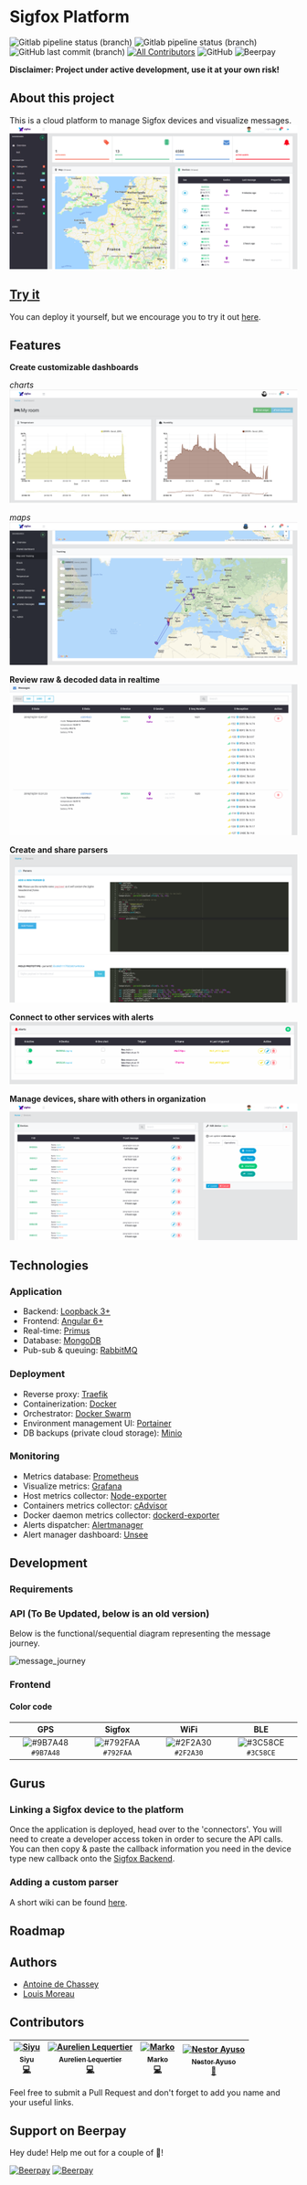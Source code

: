 # Sigfox Platform

![Gitlab pipeline status (branch)](https://img.shields.io/gitlab/pipeline/AntoinedeChassey/sigfox-platform/master.svg?label=build%20%28master%29)
![Gitlab pipeline status (branch)](https://img.shields.io/gitlab/pipeline/AntoinedeChassey/sigfox-platform/staging.svg?label=build%20%28staging%29)
![GitHub last commit (branch)](https://img.shields.io/github/last-commit/IoT-Makers/sigfox-platform/dev.svg?label=last%20commit%20%28dev%29)
[![All Contributors](https://img.shields.io/badge/all_contributors-4-orange.svg?style=flat-square)](#contributors)
![GitHub](https://img.shields.io/github/license/IoT-Makers/sigfox-platform.svg)
![Beerpay](https://img.shields.io/beerpay/IoT-Makers/sigfox-platform.svg)

**Disclaimer: Project under active development, use it at your own risk!**

## About this project
This is a cloud platform to manage Sigfox devices and visualize messages.
![overview](doc/img/overview.png)

## [Try it](https://try.iotagency.sigfox.com)
You can deploy it yourself, but we encourage you to try it out [here](https://try.iotagency.sigfox.com).

## Features  

**Create customizable dashboards**

*charts*
![dashboard_temp_hum](doc/img/dashboard_temp_hum.png)

*maps*
![tracking](doc/img/dashboard_tracking.png)

**Review raw & decoded data in realtime**
![message](doc/img/message.png)

**Create and share parsers**
![parser](doc/img/parser.png)

**Connect to other services with alerts**
![alert](doc/img/alert.png)

**Manage devices, share with others in organization**
![device](doc/img/device.png)

## Technologies

### Application
 * Backend: [Loopback 3+](https://loopback.io/)
 * Frontend: [Angular 6+](https://angular.io/)
 * Real-time: [Primus](https://github.com/primus/primus)
 * Database: [MongoDB](https://www.mongodb.com/en)
 * Pub-sub & queuing: [RabbitMQ](https://www.rabbitmq.com/)
 
 ### Deployment
 * Reverse proxy: [Traefik](https://traefik.io/)
 * Containerization: [Docker](https://www.docker.com/)
 * Orchestrator: [Docker Swarm](https://docs.docker.com/engine/swarm/)
 * Environment management UI: [Portainer](https://portainer.io/)
 * DB backups (private cloud storage): [Minio](https://www.minio.io/)

 ### Monitoring
* Metrics database: [Prometheus](https://prometheus.io/)
* Visualize metrics: [Grafana](https://grafana.com/)
* Host metrics collector: [Node-exporter](https://github.com/prometheus/node_exporter)
* Containers metrics collector: [cAdvisor](https://github.com/google/cadvisor/)
* Docker daemon metrics collector: [dockerd-exporter](https://github.com/stefanprodan/dockerd-exporter)
* Alerts dispatcher: [Alertmanager](https://github.com/prometheus/alertmanager)
* Alert manager dashboard: [Unsee](https://github.com/google/cadvisor/)
 
## Development

### Requirements

### API (To Be Updated, below is an old version)

Below is the functional/sequential diagram representing the message journey.

![message_journey](doc/img/message-journey.png)

### Frontend

#### Color code

| GPS | Sigfox | WiFi | BLE |
| :-------: | :-------: | :-------:	| :-------: |
| ![#9B7A48](https://placehold.it/15/9B7A48/000000?text=+) `#9B7A48` | ![#792FAA](https://placehold.it/15/792FAA/000000?text=+) `#792FAA` | ![#2F2A30](https://placehold.it/15/2f2A30/000000?text=+) `#2F2A30` | ![#3C58CE](https://placehold.it/15/3C58CE/000000?text=+) `#3C58CE` |

## Gurus

### Linking a Sigfox device to the platform

Once the application is deployed, head over to the 'connectors'. You will need to create a developer access token in order to secure the API calls. You can then copy & paste the callback information you need in the device type new callback onto the [Sigfox Backend](https://backend.sigfox.com/).

### Adding a custom parser

A short wiki can be found [here](https://github.com/IoT-Makers/sigfox-platform/wiki/Adding-a-custom-parser).

## Roadmap


## Authors

* [Antoine de Chassey](https://github.com/AntoinedeChassey)
* [Louis Moreau](https://github.com/luisomoreau)

## Contributors

<!-- ALL-CONTRIBUTORS-LIST:START - Do not remove or modify this section -->
<!-- prettier-ignore -->
| [<img src="https://avatars1.githubusercontent.com/u/15876323?v=4" width="100px;" alt="Siyu"/><br /><sub><b>Siyu</b></sub>](https://github.com/siyu6974)<br />[💻](https://github.com/IoT-Makers/sigfox-platform/commits?author=siyu6974 "Code") | [<img src="https://avatars0.githubusercontent.com/u/5591266?v=4" width="100px;" alt="Aurelien Lequertier"/><br /><sub><b>Aurelien Lequertier</b></sub>](https://twitter.com/aureleq)<br />[💻](https://github.com/IoT-Makers/sigfox-platform/commits?author=aureleq "Code") | [<img src="https://avatars1.githubusercontent.com/u/16639103?v=4" width="100px;" alt="Marko"/><br /><sub><b>Marko</b></sub>](https://github.com/markoceri)<br />[💻](https://github.com/IoT-Makers/sigfox-platform/commits?author=markoceri "Code") | [<img src="https://avatars2.githubusercontent.com/u/15124932?v=4" width="100px;" alt="Nestor Ayuso"/><br /><sub><b>Nestor Ayuso</b></sub>](https://twitter.com/nestorayuso)<br />[📖](https://github.com/IoT-Makers/sigfox-platform/commits?author=nestorayuso "Documentation") |
| :---: | :---: | :---: | :---: |
<!-- ALL-CONTRIBUTORS-LIST:END -->

Feel free to submit a Pull Request and don't forget to add you name and your useful links.

## Support on Beerpay
Hey dude! Help me out for a couple of :beers:!

[![Beerpay](https://beerpay.io/IoT-Makers/sigfox-platform/badge.svg?style=beer-square)](https://beerpay.io/IoT-Makers/sigfox-platform)  [![Beerpay](https://beerpay.io/IoT-Makers/sigfox-platform/make-wish.svg?style=flat-square)](https://beerpay.io/IoT-Makers/sigfox-platform?focus=wish)
